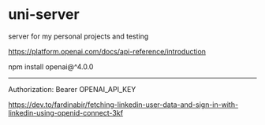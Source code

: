 # uni-server
server for my personal projects and testing


https://platform.openai.com/docs/api-reference/introduction

npm install openai@^4.0.0


***
Authorization: Bearer OPENAI_API_KEY


https://dev.to/fardinabir/fetching-linkedin-user-data-and-sign-in-with-linkedin-using-openid-connect-3kf
